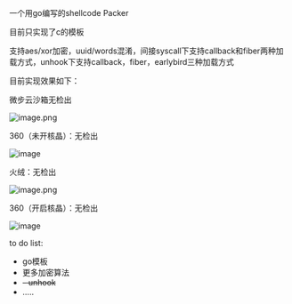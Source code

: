一个用go编写的shellcode Packer

目前只实现了c的模板

支持aes/xor加密，uuid/words混淆，间接syscall下支持callback和fiber两种加载方式，unhook下支持callback，fiber，earlybird三种加载方式

目前实现效果如下：

微步云沙箱无检出

![image.png](https://cdn.nlark.com/yuque/0/2024/png/40360538/1711596621444-4b4ab40f-7327-481f-a5f8-ca2d39330db6.png#averageHue=%23a0dcba&clientId=u723e99f6-9ffc-4&from=paste&height=911&id=u10f5a780&originHeight=1367&originWidth=2549&originalType=binary&ratio=1.5&rotation=0&showTitle=false&size=218236&status=done&style=none&taskId=u85e7150f-15a5-4768-a501-f4ea03a3050&title=&width=1699.3333333333333)

360（未开核晶）：无检出

![image](https://github.com/fdx-xdf/goPacker/assets/117912115/c3dcf083-609e-4b55-87c1-8311e5d28a40)

火绒：无检出

![image.png](https://cdn.nlark.com/yuque/0/2024/png/40360538/1712452727509-f3c2d4b3-90ab-448d-9335-d8ac90a3a2a3.png#clientId=u990ef8ce-17ff-4&from=paste&height=413&id=uf773694c&originHeight=1493&originWidth=2560&originalType=binary&ratio=1.5&rotation=0&showTitle=false&size=267434&status=done&style=none&taskId=u6ef9bb21-ca36-407e-8485-d49cbc2d15d&title=&width=709)

360（开启核晶）：无检出

![image](https://github.com/fdx-xdf/goPacker/assets/117912115/d147accf-8d35-4286-9b28-ac0d6973c34e)

to do list:

- go模板
- 更多加密算法
- ~~- unhook~~
- .....
